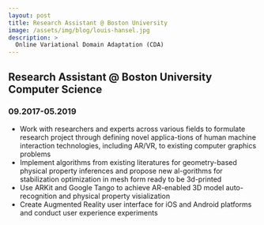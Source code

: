 ```yaml
---
layout: post
title: Research Assistant @ Boston University
image: /assets/img/blog/louis-hansel.jpg
description: >
  Online Variational Domain Adaptation (CDA)
---
```



## Research Assistant @ Boston University Computer Science

### 09.2017-05.2019

* Work with researchers and experts across various fields to formulate research project through defining novel applica-tions of human machine interaction technologies, including AR/VR, to existing computer graphics problems
* Implement algorithms from existing literatures for geometry-based physical property inferences and propose new al-gorithms for stabilization optimization in mesh form ready to be 3d-printed
* Use ARKit and Google Tango to achieve AR-enabled 3D model auto-recognition and physical property visialization
* Create Augmented Reality user interface for iOS and Android platforms and conduct user experience experiments




